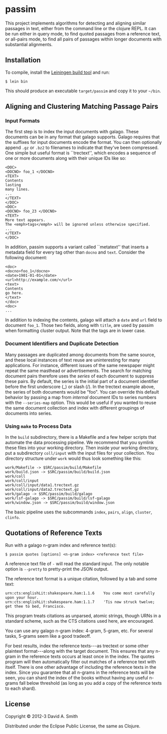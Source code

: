 # passim

This project implements algorithms for detecting and aligning similar
passages in text, either from the command line or the clojure REPL.
It can be run either in query mode, to find quoted passages from a
reference text, or all-pairs mode, to find all pairs of passages
within longer documents with substantial alignments.

## Installation

To compile, install the [Leiningen build tool](http://leiningen.org/)
and run:

    $ lein bin

This should produce an executable `target/passim` and copy it to your
`~/bin`.

## Aligning and Clustering Matching Passage Pairs

### Input Formats

The first step is to index the input documents with galago.  These
documents can be in any format that galago supports.  Galago requires
that the suffixes for input documents encode the format.  You can then
optionally append `.gz` or `.bz2` to filenames to indicate that
they've been compressed.  One simple but useful
format is ``trectext'', which encodes a sequence of one or more
documents along with their unique IDs like so:

	<DOC>
	<DOCNO> foo_1 </DOCNO>
	<TEXT>
	Contents
	lasting
	many lines.
	...
	</TEXT>
	</DOC>
	<DOC>
	<DOCNO> foo_23 </DOCNO>
	<TEXT>
	More text appears.
	The <emph>tags</emph> will be ignored unless otherwise specified.
	...
	</TEXT>
	</DOC>

In addition, passim supports a variant called ``metatext'' that
inserts a metadata field for every tag other than `docno` and
`text`.  Consider the following document:

	<doc>
	<docno>foo_1</docno>
	<date>1901-01-01</date>
	<url>http://example.com/</url>
	<text>
	Contents
	go here.
	</text>
	</doc>
	<doc>
	...

In addition to indexing the contents, galago will attach a `date` and
`url` field to document `foo_1`.  Those two fields, along with
`title`, are used by passim when formatting cluster output.  Note that
the tags are in lower case.

### Document Identifiers and Duplicate Detection

Many passages are duplicated among documents from the same source, and
these local instances of text reuse are uninteresting for many
applications.  For instance, different issues of the same newspaper
might repeat the same masthead or advertisements.  The search for
matching document pairs therefore uses the _series_ of each document
to suppress these pairs.  By default, the series is the initial part
of a document identifier before the first underscore (\_) or slash
(/).  In the trectext example above, the series of both documents
would be "foo".  You can override this default behavior by passing a
map from _internal_ document IDs to series numbers with the
`--series-map` option.  This would be useful if you wanted to reuse
the same document collection and index with different groupings of
documents into series.

### Using `make` to Process Data

In the `build` subdirectory, there is a Makefile and a few helper
scripts that automate the data processing pipeline.  We recommend that
you symlink these files into your working directory.  Then inside your
working directory, put a subdirectory `coll/input` with the input
files for your collection.  You directory structure under `work` would
thus look something like this:

	work/Makefile -> $SRC/passim/build/Makefile
	work/build.json -> $SRC/passim/build/build.json
	work/coll
	work/coll/input
	work/coll/input/data1.trectext.gz
	work/coll/input/data2.trectext.gz
	work/galago -> $SRC/passim/build/galago
	work/lsf-galago -> $SRC/passim/build/lsf-galago
	work/window.json -> $SRC/passim/build/window.json

The basic pipeline uses the subcommands `index`, `pairs`, `align`,
`cluster`, `clinfo`.

## Quotations of Reference Texts

Run with a galago n-gram index and reference text(s):

	$ passim quotes [options] <n-gram index> <reference text file>

A reference text file of `-` will read the standard input.  The only
notable option is `--pretty` to pretty-print the JSON output.

The reference text format is a unique citation, followed by a tab and
some text:

	urn:cts:englishLit:shakespeare.ham:1.1.6	You come most carefully upon your hour.
	urn:cts:englishLit:shakespeare.ham:1.1.7	'Tis now struck twelve; get thee to bed, Francisco.

This program treats citations as unparsed, atomic strings, though URNs
in a standard scheme, such as the CTS citations used here, are
encouraged.

You can use any galago n-gram index: 4-gram, 5-gram, etc. For several
tasks, 5-grams seem like a good tradeoff.

For best results, index the reference texts---as trectext or some
other plaintext format---along with the target document.  This ensures
that any n-gram in the reference texts occurs at least once in the
index.  The quotes program will then automatically filter out matches
of a reference text with itself.  There is one other advantage of
including the reference texts in the index.  Since you guarantee that
all n-grams in the reference texts will be seen, you can shard the
index of the books without having any useful n-grams fall below
threshold (as long as you add a copy of the reference texts to each
shard).


## License

Copyright © 2012-3 David A. Smith

Distributed under the Eclipse Public License, the same as Clojure.
